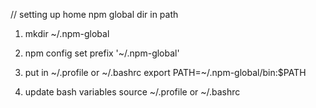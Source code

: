// setting up home npm global dir in path 

1. mkdir ~/.npm-global

2. npm config set prefix '~/.npm-global'

3. put in ~/.profile or ~/.bashrc 
    export PATH=~/.npm-global/bin:$PATH

4. update bash variables
    source ~/.profile or ~/.bashrc


